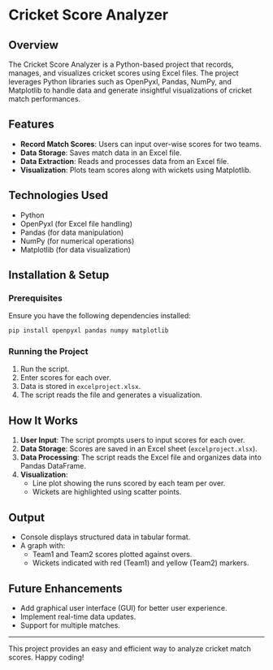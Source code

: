 # Cricket Score Analyzer

## Overview
The Cricket Score Analyzer is a Python-based project that records, manages, and visualizes cricket scores using Excel files. The project leverages Python libraries such as OpenPyxl, Pandas, NumPy, and Matplotlib to handle data and generate insightful visualizations of cricket match performances.

## Features
- **Record Match Scores**: Users can input over-wise scores for two teams.
- **Data Storage**: Saves match data in an Excel file.
- **Data Extraction**: Reads and processes data from an Excel file.
- **Visualization**: Plots team scores along with wickets using Matplotlib.

## Technologies Used
- Python
- OpenPyxl (for Excel file handling)
- Pandas (for data manipulation)
- NumPy (for numerical operations)
- Matplotlib (for data visualization)

## Installation & Setup
### Prerequisites
Ensure you have the following dependencies installed:
```bash
pip install openpyxl pandas numpy matplotlib
```

### Running the Project
1. Run the script.
2. Enter scores for each over.
3. Data is stored in `excelproject.xlsx`.
4. The script reads the file and generates a visualization.

## How It Works
1. **User Input**: The script prompts users to input scores for each over.
2. **Data Storage**: Scores are saved in an Excel sheet (`excelproject.xlsx`).
3. **Data Processing**: The script reads the Excel file and organizes data into Pandas DataFrame.
4. **Visualization**:
   - Line plot showing the runs scored by each team per over.
   - Wickets are highlighted using scatter points.

## Output
- Console displays structured data in tabular format.
- A graph with:
  - Team1 and Team2 scores plotted against overs.
  - Wickets indicated with red (Team1) and yellow (Team2) markers.

## Future Enhancements
- Add graphical user interface (GUI) for better user experience.
- Implement real-time data updates.
- Support for multiple matches.

---
This project provides an easy and efficient way to analyze cricket match scores. Happy coding!

